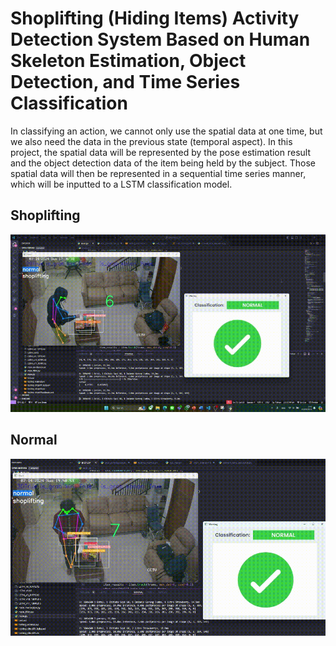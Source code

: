 # Shoplifting (Hiding Items) Activity Detection System Based on Human Skeleton Estimation, Object Detection, and Time Series Classification  
In classifying an action, we cannot only use the spatial data at one time, but we also need the data in the previous state (temporal aspect). 
In this project, the spatial data will be represented by the pose estimation result and the object detection data of the item being held by the subject. 
Those spatial data will then be represented in a sequential time series manner, which will be inputted to a LSTM classification model.
## Shoplifting
<p align="center"><img src="gifs/shoplift.gif"\></p>

## Normal
<p align="center"><img src="gifs/normal.gif"\></p>

